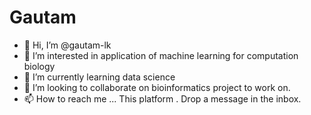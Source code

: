 # Gautam
- 👋 Hi, I’m @gautam-lk
- 👀 I’m interested in application of machine learning for computation biology
- 🌱 I’m currently learning data science
- 💞️ I’m looking to collaborate on bioinformatics project to work on.
- 📫 How to reach me ... This platform . Drop a message in the inbox.

<!---
gautam-lk/gautam-lk is a ✨ special ✨ repository because its `README.md` (this file) appears on your GitHub profile.
You can click the Preview link to take a look at your changes.
--->
